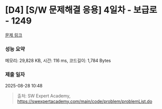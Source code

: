 # [D4] [S/W 문제해결 응용] 4일차 - 보급로 - 1249 

[문제 링크](https://swexpertacademy.com/main/code/problem/problemDetail.do?contestProbId=AV15QRX6APsCFAYD) 

### 성능 요약

메모리: 29,828 KB, 시간: 116 ms, 코드길이: 1,784 Bytes

### 제출 일자

2025-08-28 10:48



> 출처: SW Expert Academy, https://swexpertacademy.com/main/code/problem/problemList.do